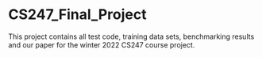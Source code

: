 # CS247_Final_Project
This project contains all test code, training data sets, benchmarking results and our paper for the winter 2022 CS247 course project.
